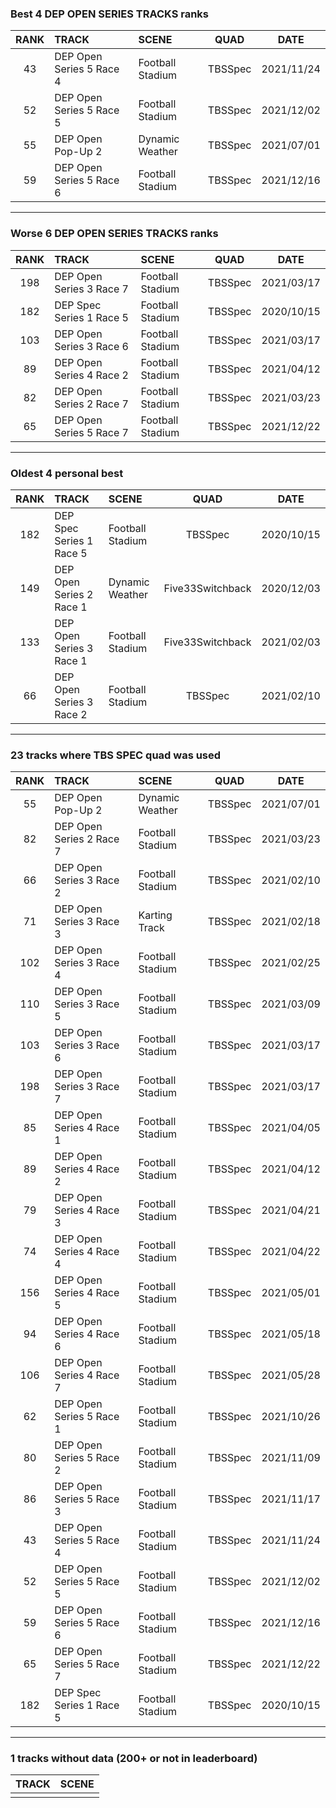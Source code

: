 ### Best 4 DEP OPEN SERIES TRACKS ranks
|RANK|TRACK|SCENE|QUAD|DATE|
|:---:|:---|:---|:---:|:---:|
|43|DEP Open Series 5 Race 4|Football Stadium|TBSSpec|2021/11/24|
|52|DEP Open Series 5 Race 5|Football Stadium|TBSSpec|2021/12/02|
|55|DEP Open Pop-Up 2|Dynamic Weather|TBSSpec|2021/07/01|
|59|DEP Open Series 5 Race 6|Football Stadium|TBSSpec|2021/12/16|
---
### Worse 6 DEP OPEN SERIES TRACKS ranks
|RANK|TRACK|SCENE|QUAD|DATE|
|:---:|:---|:---|:---:|:---:|
|198|DEP Open Series 3 Race 7|Football Stadium|TBSSpec|2021/03/17|
|182|DEP Spec Series 1 Race 5|Football Stadium|TBSSpec|2020/10/15|
|103|DEP Open Series 3 Race 6|Football Stadium|TBSSpec|2021/03/17|
|89|DEP Open Series 4 Race 2|Football Stadium|TBSSpec|2021/04/12|
|82|DEP Open Series 2 Race 7|Football Stadium|TBSSpec|2021/03/23|
|65|DEP Open Series 5 Race 7|Football Stadium|TBSSpec|2021/12/22|
---
### Oldest 4 personal best
|RANK|TRACK|SCENE|QUAD|DATE|
|:---:|:---|:---|:---:|:---:|
|182|DEP Spec Series 1 Race 5|Football Stadium|TBSSpec|2020/10/15|
|149|DEP Open Series 2 Race 1|Dynamic Weather|Five33Switchback|2020/12/03|
|133|DEP Open Series 3 Race 1|Football Stadium|Five33Switchback|2021/02/03|
|66|DEP Open Series 3 Race 2|Football Stadium|TBSSpec|2021/02/10|
---
### 23 tracks where TBS SPEC quad was used
|RANK|TRACK|SCENE|QUAD|DATE|
|:---:|:---|:---|:---:|:---:|
|55|DEP Open Pop-Up 2|Dynamic Weather|TBSSpec|2021/07/01|
|82|DEP Open Series 2 Race 7|Football Stadium|TBSSpec|2021/03/23|
|66|DEP Open Series 3 Race 2|Football Stadium|TBSSpec|2021/02/10|
|71|DEP Open Series 3 Race 3|Karting Track|TBSSpec|2021/02/18|
|102|DEP Open Series 3 Race 4|Football Stadium|TBSSpec|2021/02/25|
|110|DEP Open Series 3 Race 5|Football Stadium|TBSSpec|2021/03/09|
|103|DEP Open Series 3 Race 6|Football Stadium|TBSSpec|2021/03/17|
|198|DEP Open Series 3 Race 7|Football Stadium|TBSSpec|2021/03/17|
|85|DEP Open Series 4 Race 1|Football Stadium|TBSSpec|2021/04/05|
|89|DEP Open Series 4 Race 2|Football Stadium|TBSSpec|2021/04/12|
|79|DEP Open Series 4 Race 3|Football Stadium|TBSSpec|2021/04/21|
|74|DEP Open Series 4 Race 4|Football Stadium|TBSSpec|2021/04/22|
|156|DEP Open Series 4 Race 5|Football Stadium|TBSSpec|2021/05/01|
|94|DEP Open Series 4 Race 6|Football Stadium|TBSSpec|2021/05/18|
|106|DEP Open Series 4 Race 7|Football Stadium|TBSSpec|2021/05/28|
|62|DEP Open Series 5 Race 1|Football Stadium|TBSSpec|2021/10/26|
|80|DEP Open Series 5 Race 2|Football Stadium|TBSSpec|2021/11/09|
|86|DEP Open Series 5 Race 3|Football Stadium|TBSSpec|2021/11/17|
|43|DEP Open Series 5 Race 4|Football Stadium|TBSSpec|2021/11/24|
|52|DEP Open Series 5 Race 5|Football Stadium|TBSSpec|2021/12/02|
|59|DEP Open Series 5 Race 6|Football Stadium|TBSSpec|2021/12/16|
|65|DEP Open Series 5 Race 7|Football Stadium|TBSSpec|2021/12/22|
|182|DEP Spec Series 1 Race 5|Football Stadium|TBSSpec|2020/10/15|
---
### 1 tracks without data (200+ or not in leaderboard)
|TRACK|SCENE|
|:---|:---|
|||
